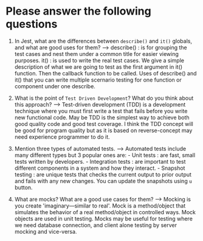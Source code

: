 # Please answer the following questions

1.  In Jest, what are the differences between `describe()` and `it()` globals, and what are good uses for them?
--> describe() : is for grouping the test cases and nest them under a common title for easier viewing purposes.
    it()  : is used to write the real test cases. We give a simple description of what we are going to test as the first argument in it() function. Then the callback function to be called.
    Uses of describe() and it() that you can write multiple scernario testing for one function or component under one describe.

2.  What is the point of `Test Driven Development`? What do you think about this approach?
--> Test-driven development (TDD) is a development technique where you must first write a test that fails before you write new functional code. 
    May be TDD is the simplest way to achieve both good quality code and good test coverage.
    I think the TDD concept will be good for program quality but as it is based on reverse-concept may need experience programmer to do it.

3.  Mention three types of automated tests.
--> Automated tests include many different types but 3 popular ones are: 
        - Unit tests : are fast, small tests written by developers. 
        - Integration tests : are important to test different components in a system and how they interact.
        - Snapshot testing : are unique tests that checks the current output to prior output and fails with any new changes. You can update the snapshots    using `u` button.

4. What are mocks? What are a good use cases for them?
--> Mocking is you create 'imaginary—similar to real'.
    Mock is a method/object that simulates the behavior of a real method/object in controlled ways. Mock objects are used in unit testing.
    Mocks may be useful for testing where we need database connection, and client alone testing by server mocking and vice-versa.